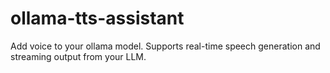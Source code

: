 # ollama-tts-assistant
Add voice to your ollama model. Supports real-time speech generation and streaming output from your LLM. 
